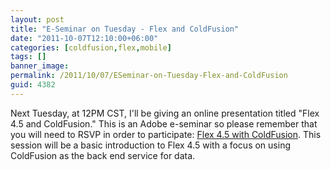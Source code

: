 ```yaml
---
layout: post
title: "E-Seminar on Tuesday - Flex and ColdFusion"
date: "2011-10-07T12:10:00+06:00"
categories: [coldfusion,flex,mobile]
tags: []
banner_image: 
permalink: /2011/10/07/ESeminar-on-Tuesday-Flex-and-ColdFusion
guid: 4382
---
```


Next Tuesday, at 12PM CST, I'll be giving an online presentation titled "Flex 4.5 and ColdFusion." This is an Adobe e-seminar so please remember that you will need to RSVP in order to participate: <a href="http://www.adobe.com/cfusion/event/index.cfm?event=detail&id=1880349&loc=en_us">Flex 4.5 with ColdFusion</a>. This session will be a basic introduction to Flex 4.5 with a focus on using ColdFusion as the back end service for data.